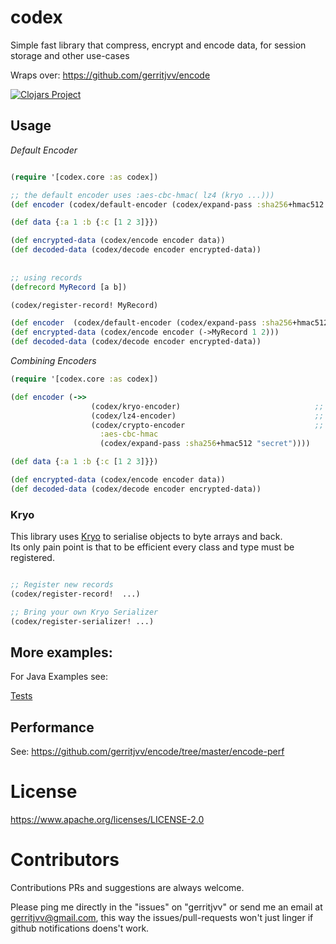 # codex

Simple fast library that compress, encrypt and encode data, for session storage and other use-cases

Wraps over: https://github.com/gerritjvv/encode

[![Clojars Project](https://img.shields.io/clojars/v/com.github.gerritjvv/codex.svg)](https://clojars.org/com.github.gerritjvv/codex)

## Usage

*Default Encoder*

```clojure

(require '[codex.core :as codex])

;; the default encoder uses :aes-cbc-hmac( lz4 (kryo ...)))
(def encoder (codex/default-encoder (codex/expand-pass :sha256+hmac512 "secret")))

(def data {:a 1 :b {:c [1 2 3]}})

(def encrypted-data (codex/encode encoder data))
(def decoded-data (codex/decode encoder encrypted-data))
      
      
;; using records
(defrecord MyRecord [a b])

(codex/register-record! MyRecord)

(def encoder  (codex/default-encoder (codex/expand-pass :sha256+hmac512 "secret")))
(def encrypted-data (codex/encode encoder (->MyRecord 1 2)))
(def decoded-data (codex/decode encoder encrypted-data))


```

*Combining Encoders*
```clojure
(require '[codex.core :as codex])

(def encoder (->>
                  (codex/kryo-encoder)                              ;; convert to bytes
                  (codex/lz4-encoder)                               ;; compress
                  (codex/crypto-encoder                             ;; encrypt
                    :aes-cbc-hmac
                    (codex/expand-pass :sha256+hmac512 "secret"))))

(def data {:a 1 :b {:c [1 2 3]}})

(def encrypted-data (codex/encode encoder data))
(def decoded-data (codex/decode encoder encrypted-data))

```


### Kryo

This library uses [Kryo](https://github.com/EsotericSoftware/kryo) to serialise objects to byte arrays and back.  
Its only pain point is that to be efficient every class and type must be registered.

```clojure

;; Register new records
(codex/register-record!  ...)

;; Bring your own Kryo Serializer
(codex/register-serializer! ...)

```

## More examples:

For Java Examples see:

[Tests](https://github.com/gerritjvv/encode/tree/master/encode-core/src/test/java/encode)


## Performance

See: https://github.com/gerritjvv/encode/tree/master/encode-perf


# License

https://www.apache.org/licenses/LICENSE-2.0

# Contributors

Contributions PRs and suggestions are always welcome.

Please ping me directly in the "issues" on "gerritjvv" or send me an email at gerritjvv@gmail.com, this way
the issues/pull-requests won't just linger if github notifications doens't work.
